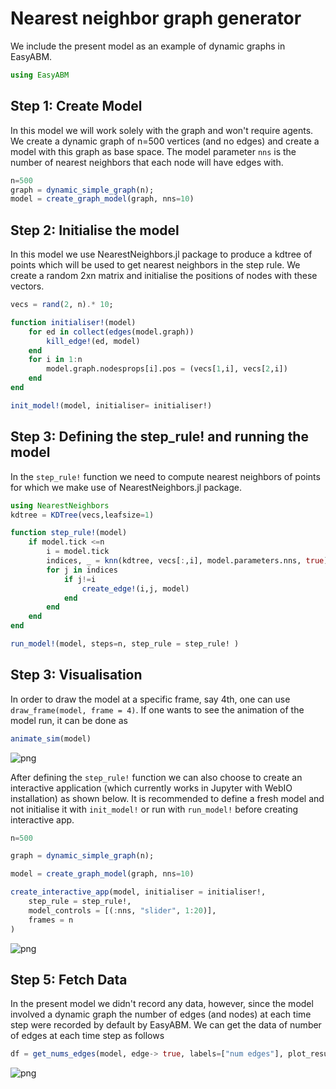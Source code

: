 
# Nearest neighbor graph generator

We include the present model as an example of dynamic graphs in EasyABM.

```julia
using EasyABM
```

## Step 1: Create Model

In this model we will work solely with the graph and won't require agents. We create a dynamic graph of n=500 vertices (and no edges) and create a model with this graph as base space. The model parameter `nns` is the number of nearest neighbors that each node will have edges with. 

```julia
n=500
graph = dynamic_simple_graph(n);  
model = create_graph_model(graph, nns=10)
```

## Step 2: Initialise the model

In this model we use NearestNeighbors.jl package to produce a kdtree of points which will be used to get nearest neighbors in the step rule. We create a random 2xn matrix and initialise the positions of nodes with these vectors. 

```julia
vecs = rand(2, n).* 10;

function initialiser!(model)
    for ed in collect(edges(model.graph))
        kill_edge!(ed, model)
    end
    for i in 1:n
        model.graph.nodesprops[i].pos = (vecs[1,i], vecs[2,i])
    end
end

init_model!(model, initialiser= initialiser!)
```

## Step 3: Defining the step_rule! and running the model

In the `step_rule!` function we need to compute nearest neighbors of points for which we make use of NearestNeighbors.jl package.


```julia
using NearestNeighbors
kdtree = KDTree(vecs,leafsize=1)

function step_rule!(model)
    if model.tick <=n
        i = model.tick
        indices, _ = knn(kdtree, vecs[:,i], model.parameters.nns, true)
        for j in indices
            if j!=i
                create_edge!(i,j, model)
            end
        end
    end  
end

run_model!(model, steps=n, step_rule = step_rule! )
```

## Step 3: Visualisation

In order to draw the model at a specific frame, say 4th, one can use `draw_frame(model, frame = 4)`. If one wants to see the animation of the model run, it can be done as 

```julia
animate_sim(model)
```

![png](assets/NNG/NNGAnim1.png)


After defining the `step_rule!` function we can also choose to create an interactive application (which currently works in Jupyter with WebIO installation) as shown below. It is recommended to define a fresh model and not initialise it with `init_model!` or run with `run_model!` before creating interactive app. 

```julia
n=500

graph = dynamic_simple_graph(n);  

model = create_graph_model(graph, nns=10)

create_interactive_app(model, initialiser = initialiser!,
    step_rule = step_rule!,
    model_controls = [(:nns, "slider", 1:20)],
    frames = n
)
```

![png](assets/NNG/NNGIntApp.png)




## Step 5: Fetch Data 

In the present model we didn't record any data, however, since the model involved a dynamic graph the number of edges (and nodes) at each time step were recorded by default by EasyABM. We can get the data of number of edges at each time step as follows

```julia
df = get_nums_edges(model, edge-> true, labels=["num edges"], plot_result = true)
```

![png](assets/NNG/NNGPlot1.png)




